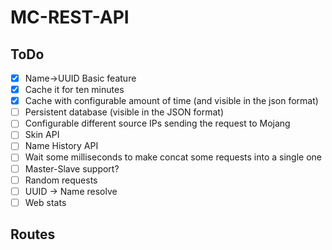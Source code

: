 # MC-REST-API

## ToDo

- [X] Name->UUID Basic feature
- [X] Cache it for ten minutes
- [X] Cache with configurable amount of time (and visible in the json format)
- [ ] Persistent database (visible in the JSON format)
- [ ] Configurable different source IPs sending the request to Mojang
- [ ] Skin API
- [ ] Name History API
- [ ] Wait some milliseconds to make concat some requests into a single one
- [ ] Master-Slave support?
- [ ] Random requests
- [ ] UUID -> Name resolve
- [ ] Web stats

## Routes

